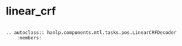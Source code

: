 # linear_crf


```{eval-rst}

.. autoclass:: hanlp.components.mtl.tasks.pos.LinearCRFDecoder
	:members:

```
